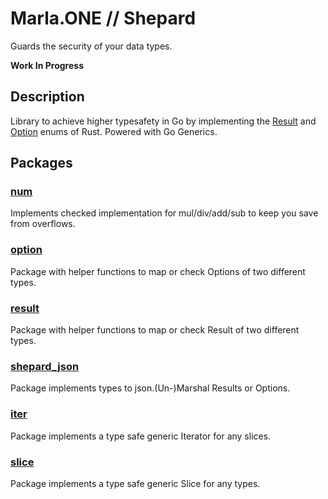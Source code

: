 # Marla.ONE // Shepard

Guards the security of your data types.

**Work In Progress**

## Description

Library to achieve higher typesafety in Go by implementing the [Result](https://doc.rust-lang.org/std/result/enum.Result.html) and [Option](https://doc.rust-lang.org/std/option/enum.Option.html) enums of Rust. Powered with Go Generics.

## Packages
 
### [num](https://github.com/marlaone/shepard/tree/main/num)

Implements checked implementation for mul/div/add/sub to keep you save from overflows.

### [option](https://github.com/marlaone/shepard/tree/main/option)

Package with helper functions to map or check Options of two different types.

### [result](https://github.com/marlaone/shepard/tree/main/result)

Package with helper functions to map or check Result of two different types.

### [shepard_json](https://github.com/marlaone/shepard/tree/main/shepard_json)

Package implements types to json.(Un-)Marshal Results or Options.

### [iter](https://github.com/marlaone/shepard/tree/main/iter)

Package implements a type safe generic Iterator for any slices.

### [slice](https://github.com/marlaone/shepard/tree/main/slice)

Package implements a type safe generic Slice for any types.